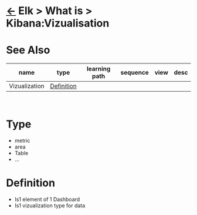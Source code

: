<head><link rel="stylesheet" href="../../../md.css"/><script src="../../../md.js"></script></head>

[//]: #(Reference)
[Repo_Readme]:          ../list/object_list.md
[Vizualization_Whatis]: ../whatis/vizualization_whatis.md

# [&larr;][Repo_Readme] Elk > What is > Kibana:Vizualisation
# See Also 
|name|type|learning path|sequence|view|desc|
|-|-|-|-|-|-|
|Vizualization|[Definition][Vizualization_Whatis]|
<br>

# Type
- metric
- area
- Table
- ...
# Definition
- Is1 element of 1 Dashboard
- Is1 vizualization type for data